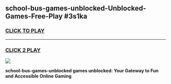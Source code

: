
## school-bus-games-unblocked-Unblocked-Games-Free-Play #3s1ka
<h3>
<a href="https://us.freeplayer.one?title=school-bus-games-unblocked&ref=9M">CLICK TO PLAY</a></h3>
<hr>

<h3>
<a href="https://us.freeplayer.one?title=school-bus-games-unblocked&ref=9M">CLICK 2 PLAY</a>
  
</h3>

<a href="https://us.freeplayer.one?title=school-bus-games-unblocked&ref=9M"><img src="https://clearcache.store/games.png"></a>


**school-bus-games-unblocked games unblocked: Your Gateway to Fun and Accessible Online Gaming**
